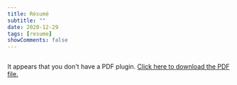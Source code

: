 ```yaml
---
title: Résumé
subtitle: ""
date: 2020-12-29
tags: [resume]
showComments: false
---
```

<div class="pdf-container ">
<object data="/Kaarthik.pdf"  type="application/pdf" style="width: 100%; height: 100%; display:block;" >
  <p>It appears that you don't have a PDF plugin. <a href="/Kaarthik.pdf">Click here to
  download the PDF file.</a></p>
</object>
</div>

<style>
.pdf-container {
    height: 0;
    width: 100%;
    padding-bottom: 129.41%; /* 11/8.5 = 1.2941 */
    overflow: hidden;
    position: relative;
}

.pdf-container object {
    width: 100%;
    height: 100%;
    position: absolute;
    top: 0;
    left: 0;
}</style>
